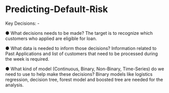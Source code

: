# Predicting-Default-Risk

Key Decisions: -

● What decisions needs to be made?
The target is to recognize which customers who applied are eligible for loan.

● What data is needed to inform those decisions?
Information related to Past Applications and list of customers that need to be processed during the week is required.

● What kind of model (Continuous, Binary, Non-Binary, Time-Series) do we need to use to help make these decisions?
Binary models like logistics regression, decision tree, forest model and boosted tree are needed for the analysis.
